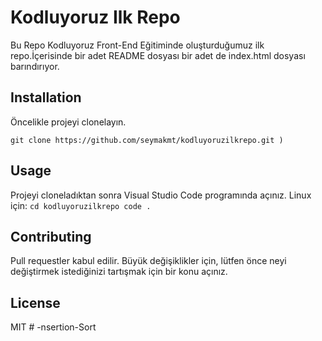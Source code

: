 # Kodluyoruz Ilk Repo
Bu Repo Kodluyoruz Front-End Eğitiminde oluşturduğumuz ilk repo.İçerisinde bir adet README dosyası bir adet de index.html dosyası barındırıyor.

## Installation
Öncelikle projeyi clonelayın.

```git clone https://github.com/seymakmt/kodluyoruzilkrepo.git )```
## Usage
Projeyi cloneladıktan sonra Visual Studio Code programında açınız.
Linux için:
```cd kodluyoruzilkrepo code .```
## Contributing
Pull requestler kabul edilir. Büyük değişiklikler için, lütfen önce neyi değiştirmek istediğinizi tartışmak için bir konu açınız.
## License
MIT
#   - n s e r t i o n - S o r t  
 